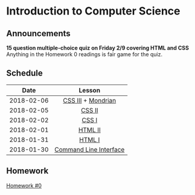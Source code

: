 # Introduction to Computer Science

## Announcements
**15 question multiple-choice quiz on Friday 2/9 covering HTML and CSS**
Anything in the Homework 0 readings is fair game for the quiz.

## Schedule
|  Date      | Lesson |
|:----------:|:------:|
| 2018-02-06 |[CSS III](css/css_basics3.md) + [Mondrian](css/mondrian.md)|
| 2018-02-05 |[CSS II](css/css_basics2.md)|
| 2018-02-02 |[CSS I](css/css_basics1.md)|
| 2018-02-01 |[HTML II](html/html_basics2.md)|
| 2018-01-31 |[HTML I](html/html_basics1.md)|
| 2018-01-30 |[Command Line Interface](cli/command_line.md)|

## Homework
[Homework #0](./homework/homework0.md)
